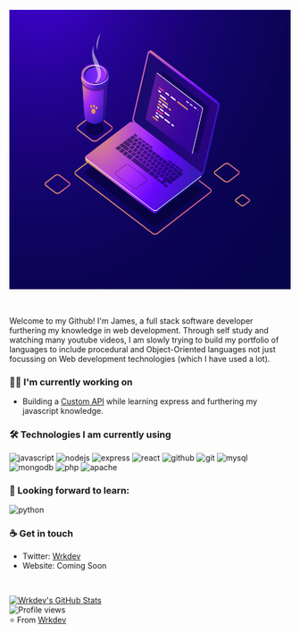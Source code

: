 <img src= "https://github.com/wrkdev/wrkdev/blob/master/wrkdev.jpg?raw=true" height="500"></img>

<br/>

Welcome to my Github! I'm James, a full stack software developer furthering my knowledge in web development. Through self study and watching many youtube videos, I am slowly trying to build my portfolio of languages to include procedural and Object-Oriented languages not just focussing on Web development technologies (which I have used a lot).

<h3> 👷‍♂️ I'm currently working on</h3>

- Building a [Custom API](https://github.com/wrkdev/custom-api) while learning express and furthering my javascript knowledge.

<h3>🛠 Technologies I am currently using</h3>

<img src="https://devicons.github.io/devicon/devicon.git/icons/javascript/javascript-original.svg" alt="javascript" width="50" height="50"/> <img src="https://devicons.github.io/devicon/devicon.git/icons/nodejs/nodejs-original-wordmark.svg" alt="nodejs" width="50" height="50"/> <img height="50" alt="express" src="https://github.com/MarioTerron/logo-images/blob/master/logos/expressjs.png"> <img src="https://devicons.github.io/devicon/devicon.git/icons/react/react-original-wordmark.svg" alt="react" width="50" height="50"/> <img alt="github" width="50" height="50" src="https://www.vectorlogo.zone/logos/github/github-tile.svg"> <img src="https://www.vectorlogo.zone/logos/git-scm/git-scm-icon.svg" alt="git" width="50" height="50" /> <img src="https://devicons.github.io/devicon/devicon.git/icons/mysql/mysql-original-wordmark.svg" alt="mysql" width="50" height="50"/> <img src="https://devicons.github.io/devicon/devicon.git/icons/mongodb/mongodb-original-wordmark.svg" alt="mongodb" width="50" height="50"/> <img src="https://devicons.github.io/devicon/devicon.git/icons/php/php-original.svg" alt="php" width="50" height="50"/> <img width="50" height="50" alt="apache" src="https://github.com/jalbertsr/logo-badge-images/blob/master/img/rsz_apache.png?raw=true">

<h3>🌱 Looking forward to learn:</h3>

<img src="https://devicons.github.io/devicon/devicon.git/icons/python/python-original.svg" alt="python" width="50" height="50"/>

<br/>

<h3> ☕ Get in touch </h3>

- Twitter: [Wrkdev](https://twitter.com/wrkdev)
- Website: Coming Soon


<br/>

[![Wrkdev's GitHub Stats](https://github-readme-stats.vercel.app/api?username=wrkdev&show_icons=true)](https://github.com/wrkdev)
<br/>
![Profile views](https://gpvc.arturio.dev/wrkdev)
<br/>
⭐️ From [Wrkdev](https://github.com/wrkdev)
